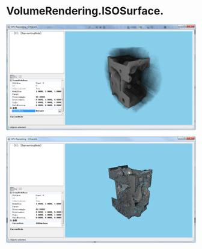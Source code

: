 ﻿# VolumeRendering.ISOSurface.

![default](VolumeRendering.ISOSurface.default.png)

![iso surface](VolumeRendering.ISOSurface.isosurface.png)

